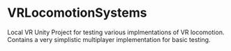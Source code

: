 # VRLocomotionSystems

Local VR Unity Project for testing various implmentations of VR locomotion. Contains a very simplistic multiplayer implementation for basic testing. 
